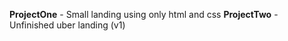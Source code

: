 <strong>ProjectOne</strong> - Small landing using only html and css
<strong>ProjectTwo</strong> - Unfinished uber landing (v1)
